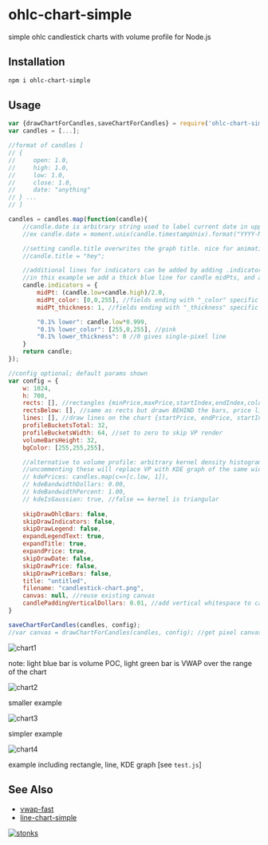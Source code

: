 # ohlc-chart-simple

simple ohlc candlestick charts with volume profile for Node.js

## Installation

```sh
npm i ohlc-chart-simple
```

## Usage 

```javascript
var {drawChartForCandles,saveChartForCandles} = require('ohlc-chart-simple');
var candles = [...];

//format of candles [
// {
//     open: 1.0,
//     high: 1.0,
//     low: 1.0,
//     close: 1.0,
//     date: "anything"
// } ...
// ]

candles = candles.map(function(candle){
    //candle.date is arbitrary string used to label current date in upper right corner
    //ex candle.date = moment.unix(candle.timestampUnix).format("YYYY-MM-DD HH:mm");

    //setting candle.title overwrites the graph title. nice for animations.
    //candle.title = "hey";

    //additional lines for indicators can be added by adding .indicators["NAME"], .indicators["NAME_color"], .indicators["NAME_thickness"]
    //in this example we add a thick blue line for candle midPts, and a thin pink line of candle lows-0.1%
    candle.indicators = {
        midPt: (candle.low+candle.high)/2.0,
        midPt_color: [0,0,255], //fields ending with "_color" specific color [default red]
        midPt_thickness: 1, //fields ending with "_thickness" specific line 'radius' [default 2]

        "0.1% lower": candle.low*0.999,
        "0.1% lower_color": [255,0,255], //pink
        "0.1% lower_thickness": 0 //0 gives single-pixel line
    }
    return candle;
});

//config optional; default params shown
var config = {
    w: 1024,
    h: 700,
    rects: [], //rectangles {minPrice,maxPrice,startIndex,endIndex,color,filled,thickness} -- example {minPrice: 140, maxPrice: 145, startIndex:5, endIndex: 15, color: [255,0,0], filled: true, thickness:0}
    rectsBelow: [], //same as rects but drawn BEHIND the bars, price lines, text, etc. 
    lines: [], //draw lines on the chart {startPrice, endPrice, startIndex, endIndex, color: [0,0,0], thickness:0}
    profileBucketsTotal: 32,
    profileBucketsWidth: 64, //set to zero to skip VP render 
    volumeBarsHeight: 32,
    bgColor: [255,255,255],

    //alternative to volume profile: arbitrary kernel density histogram
    //uncommenting these will replace VP with KDE graph of the same width
    // kdePrices: candles.map(c=>[c.low, 1]),
    // kdeBandwidthDollars: 0.00,
    // kdeBandwidthPercent: 1.00,
    // kdeIsGaussian: true, //false == kernel is triangular 
    
    skipDrawOhlcBars: false,
    skipDrawIndicators: false,
    skipDrawLegend: false,
    expandLegendText: true,
    expandTitle: true,
    expandPrice: true,
    skipDrawDate: false,
    skipDrawPrice: false,
    skipDrawPriceBars: false,
    title: "untitled",
    filename: "candlestick-chart.png",
    canvas: null, //reuse existing canvas 
    candlePaddingVerticalDollars: 0.01, //add vertical whitespace to candles, in dollars
}

saveChartForCandles(candles, config);
//var canvas = drawChartForCandles(candles, config); //get pixel canvas with image data from require('pixel-draw')
```

![chart1](https://i.imgur.com/gsNS9iG.png)

note: light blue bar is volume POC, light green bar is VWAP over the range of the chart

![chart2](https://i.imgur.com/rDE2IyK.png)

smaller example

![chart3](https://i.imgur.com/WrhmGzF.png)

simpler example

![chart4](https://i.imgur.com/EFlg2bL.png)

example including rectangle, line, KDE graph [see `test.js`]

## See Also

- [vwap-fast](https://www.npmjs.com/package/vwap-fast)
- [line-chart-simple](https://www.npmjs.com/package/line-chart-simple)


[![stonks](https://i.imgur.com/UpDxbfe.png)](https://www.npmjs.com/~stonkpunk)



